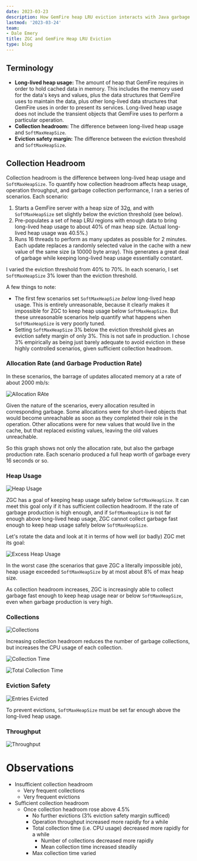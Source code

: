 ```yaml
---
date: 2023-03-23
description: How GemFire heap LRU eviction interacts with Java garbage collectors, and how that can affect your choice of garbage collector.
lastmod: '2023-03-24'
team:
- Dale Emery
title: ZGC and GemFire Heap LRU Eviction
type: blog
---
```


## Terminology
- **Long-lived heap usage:** The amount of heap that GemFire requires in order to hold cached data in memory. This includes the memory used for the data's keys and values, plus the data structures that GemFire uses to maintain the data, plus other long-lived data structures that GemFire uses in order to present its services. Long-lived heap usage does not include the transient objects that GemFire uses to perform a particular operation.
- **Collection headroom:** The difference between long-lived heap usage and `SoftMaxHeapSize`.
- **Eviction safety margin:** The difference between the eviction threshold and `SoftMaxHeapSize`.




## Collection Headroom
Collection headroom is the difference between long-lived heap usage and `SoftMaxHeapSize`. To quantify how collection headroom affects heap usage, operation throughput, and garbage collection performance, I ran a series of scenarios. Each scenario:
1. Starts a GemFire server with a heap size of 32g, and with `SoftMaxHeapSize` set slightly below the eviction threshold (see below).
1. Pre-populates a set of heap LRU regions with enough data to bring long-lived heap usage to about 40% of max heap size. (Actual long-lived heap usage was 40.5%.)
1. Runs 16 threads to perform as many updates as possible for 2 minutes. Each update replaces a randomly selected value in the cache with a new value of the same size (a 10000 byte array). This generates a great deal of garbage while keeping long-lived heap usage essentially constant.

I varied the eviction threshold from 40% to 70%. In each scenario, I set `SoftMaxHeapSize` 3% lower than the eviction threshold.

A few things to note:
- The first few scenarios set `SoftMaxHeapSize` _below_ long-lived heap usage. This is entirely unreasonable, because it clearly makes it impossible for ZGC to keep heap usage below `SoftMaxHeapSize`. But these unreasonable scenarios help quantify what happens when `SoftMaxHeapSize` is very poorly tuned.
- Setting `SoftMaxHeapSize` 3% below the eviction threshold gives an eviction safety margin of only 3%. This is not safe in production. I chose 3% empirically as being just barely adequate to avoid eviction in these highly controlled scenarios, given sufficient collection headroom.



### Allocation Rate (and Garbage Production Rate)

In these scenarios, the barrage of updates allocated memory at a rate of about 2000 mb/s:

![Allocation RAte](images/collection-headroom-allocation-rate.png)

Given the nature of the scenarios, every allocation resulted in corresponding garbage. Some allocations were for short-lived objects that would become unreachable as soon as they completed their role in the operation. Other allocations were for new values that would live in the cache, but that replaced existing values, leaving the old values unreachable.

So this graph shows not only the allocation rate, but also the garbage production rate. Each scenario produced a full heap worth of garbage every 16 seconds or so.



### Heap Usage

![Heap Usage](images/collection-headroom-heap-usage.png)

ZGC has a goal of keeping heap usage safely below `SoftMaxHeapSize`. It can meet this goal only if it has sufficient collection headroom. If the rate of garbage production is high enough, and if `SoftMaxHeapSize` is not far enough above long-lived heap usage, ZGC cannot collect garbage fast enough to keep heap usage safely below `SoftMaxHeapSize`.

Let's rotate the data and look at it in terms of how well (or badly) ZGC met its goal:

![Excess Heap Usage](images/collection-headroom-excess-heap-usage.png)

In the worst case (the scenarios that gave ZGC a literally impossible job), heap usage exceeded `SoftMaxHeapSize` by at most about 8% of max heap size.

As collection headroom increases, ZGC is increasingly able to collect garbage fast enough to keep heap usage near or below `SoftMaxHeapSize`, even when garbage production is very high.


### Collections

![Collections](images/collection-headroom-collections.png)

Increasing collection headroom reduces the number of garbage collections, but increases the CPU usage of each collection.

![Collection Time](images/collection-headroom-collection-time.png)

![Total Collection Time](images/collection-headroom-total-collection-time.png)




### Eviction Safety
![Entries Evicted](images/collection-headroom-entries-evicted.png)

To prevent evictions, `SoftMaxHeapSize` must be set far enough above the long-lived heap usage.




### Throughput
![Throughput](images/collection-headroom-throughput.png)

# Observations
- Insufficient collection headroom
	- Very frequent collections
	- Very frequent evictions
- Sufficient collection headroom
	- Once collection headroom rose above 4.5%
		- No further evictions (3% eviction safety margin sufficed)
		- Operation throughput increased more rapidly for a while
		- Total collection time (i.e. CPU usage) decreased more rapidly for a while
			- Number of collections decreased more rapidly
			- Mean collection time increased steadily
		- Max collection time varied

